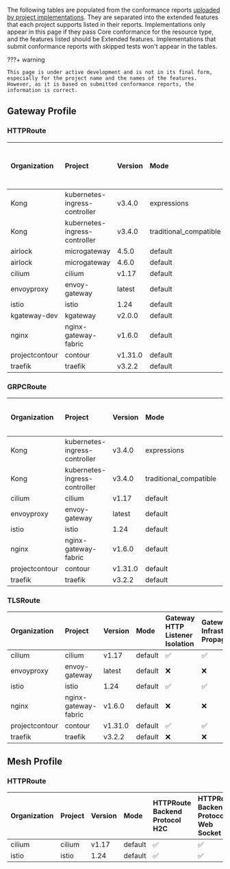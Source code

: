 
The following tables are populated from the conformance reports [uploaded by project implementations](https://github.com/kubernetes-sigs/gateway-api/tree/main/conformance/reports). They are separated into the extended features that each project supports listed in their reports.
Implementations only appear in this page if they pass Core conformance for the resource type, and the features listed should be Extended features. Implementations that submit conformance reports with skipped tests won't appear in the tables.



???+ warning


    This page is under active development and is not in its final form,
    especially for the project name and the names of the features.
    However, as it is based on submitted conformance reports, the information is correct.


## Gateway Profile

### HTTPRoute

| Organization   | Project                       | Version   | Mode                   | HTTPRoute Host Rewrite   | HTTPRoute Method Matching   | HTTPRoute Path Rewrite   | HTTPRoute Query Param Matching   | HTTPRoute Response Header Modification   | Gateway Infrastructure Propagation   | Gateway Port 8080   | HTTPRoute Backend Protocol H2C   | HTTPRoute Backend Protocol Web Socket   | HTTPRoute Backend Timeout   | HTTPRoute Destination Port Matching   | HTTPRoute Parent Ref Port   | HTTPRoute Port Redirect   | HTTPRoute Request Timeout   | HTTPRoute Scheme Redirect   | HTTPRoute Path Redirect   | Gateway HTTP Listener Isolation   | Gateway Static Addresses   | HTTPRoute Backend Request Header Modification   | HTTPRoute Request Mirror   | HTTPRoute Request Multiple Mirrors   |
|:---------------|:------------------------------|:----------|:-----------------------|:-------------------------|:----------------------------|:-------------------------|:---------------------------------|:-----------------------------------------|:-------------------------------------|:--------------------|:---------------------------------|:----------------------------------------|:----------------------------|:--------------------------------------|:----------------------------|:--------------------------|:----------------------------|:----------------------------|:--------------------------|:----------------------------------|:---------------------------|:------------------------------------------------|:---------------------------|:-------------------------------------|
| Kong           | kubernetes-ingress-controller | v3.4.0    | expressions            | :white_check_mark:       | :white_check_mark:          | :white_check_mark:       | :white_check_mark:               | :white_check_mark:                       | :x:                                  | :x:                 | :x:                              | :x:                                     | :x:                         | :x:                                   | :x:                         | :x:                       | :x:                         | :x:                         | :x:                       | :x:                               | :x:                        | :x:                                             | :x:                        | :x:                                  |
| Kong           | kubernetes-ingress-controller | v3.4.0    | traditional_compatible | :white_check_mark:       | :white_check_mark:          | :white_check_mark:       | :white_check_mark:               | :white_check_mark:                       | :x:                                  | :x:                 | :x:                              | :x:                                     | :x:                         | :x:                                   | :x:                         | :x:                       | :x:                         | :x:                         | :x:                       | :x:                               | :x:                        | :x:                                             | :x:                        | :x:                                  |
| airlock        | microgateway                  | 4.5.0     | default                | :white_check_mark:       | :white_check_mark:          | :white_check_mark:       | :white_check_mark:               | :white_check_mark:                       | :white_check_mark:                   | :white_check_mark:  | :white_check_mark:               | :white_check_mark:                      | :white_check_mark:          | :white_check_mark:                    | :white_check_mark:          | :white_check_mark:        | :white_check_mark:          | :white_check_mark:          | :white_check_mark:        | :x:                               | :x:                        | :x:                                             | :x:                        | :x:                                  |
| airlock        | microgateway                  | 4.6.0     | default                | :white_check_mark:       | :white_check_mark:          | :white_check_mark:       | :white_check_mark:               | :white_check_mark:                       | :white_check_mark:                   | :white_check_mark:  | :white_check_mark:               | :white_check_mark:                      | :white_check_mark:          | :white_check_mark:                    | :white_check_mark:          | :white_check_mark:        | :white_check_mark:          | :white_check_mark:          | :white_check_mark:        | :x:                               | :x:                        | :x:                                             | :x:                        | :x:                                  |
| cilium         | cilium                        | v1.17     | default                | :white_check_mark:       | :white_check_mark:          | :white_check_mark:       | :white_check_mark:               | :white_check_mark:                       | :white_check_mark:                   | :white_check_mark:  | :white_check_mark:               | :white_check_mark:                      | :white_check_mark:          | :white_check_mark:                    | :x:                         | :white_check_mark:        | :white_check_mark:          | :white_check_mark:          | :white_check_mark:        | :white_check_mark:                | :white_check_mark:         | :white_check_mark:                              | :white_check_mark:         | :white_check_mark:                   |
| envoyproxy     | envoy-gateway                 | latest    | default                | :white_check_mark:       | :white_check_mark:          | :white_check_mark:       | :white_check_mark:               | :white_check_mark:                       | :x:                                  | :white_check_mark:  | :white_check_mark:               | :white_check_mark:                      | :white_check_mark:          | :white_check_mark:                    | :white_check_mark:          | :white_check_mark:        | :white_check_mark:          | :white_check_mark:          | :white_check_mark:        | :white_check_mark:                | :x:                        | :white_check_mark:                              | :white_check_mark:         | :white_check_mark:                   |
| istio          | istio                         | 1.24      | default                | :white_check_mark:       | :white_check_mark:          | :white_check_mark:       | :white_check_mark:               | :white_check_mark:                       | :white_check_mark:                   | :white_check_mark:  | :white_check_mark:               | :white_check_mark:                      | :white_check_mark:          | :white_check_mark:                    | :white_check_mark:          | :white_check_mark:        | :white_check_mark:          | :white_check_mark:          | :white_check_mark:        | :white_check_mark:                | :white_check_mark:         | :white_check_mark:                              | :white_check_mark:         | :white_check_mark:                   |
| kgateway-dev   | kgateway                      | v2.0.0    | default                | :white_check_mark:       | :white_check_mark:          | :white_check_mark:       | :white_check_mark:               | :white_check_mark:                       | :x:                                  | :x:                 | :white_check_mark:               | :x:                                     | :x:                         | :x:                                   | :x:                         | :white_check_mark:        | :x:                         | :white_check_mark:          | :white_check_mark:        | :x:                               | :x:                        | :x:                                             | :white_check_mark:         | :x:                                  |
| nginx          | nginx-gateway-fabric          | v1.6.0    | default                | :white_check_mark:       | :white_check_mark:          | :white_check_mark:       | :white_check_mark:               | :white_check_mark:                       | :x:                                  | :white_check_mark:  | :x:                              | :x:                                     | :x:                         | :x:                                   | :x:                         | :white_check_mark:        | :x:                         | :white_check_mark:          | :white_check_mark:        | :x:                               | :x:                        | :x:                                             | :x:                        | :x:                                  |
| projectcontour | contour                       | v1.31.0   | default                | :white_check_mark:       | :white_check_mark:          | :white_check_mark:       | :white_check_mark:               | :white_check_mark:                       | :white_check_mark:                   | :white_check_mark:  | :white_check_mark:               | :white_check_mark:                      | :white_check_mark:          | :white_check_mark:                    | :white_check_mark:          | :white_check_mark:        | :white_check_mark:          | :white_check_mark:          | :white_check_mark:        | :white_check_mark:                | :white_check_mark:         | :white_check_mark:                              | :white_check_mark:         | :white_check_mark:                   |
| traefik        | traefik                       | v3.2.2    | default                | :white_check_mark:       | :white_check_mark:          | :white_check_mark:       | :white_check_mark:               | :white_check_mark:                       | :x:                                  | :white_check_mark:  | :white_check_mark:               | :white_check_mark:                      | :x:                         | :white_check_mark:                    | :x:                         | :white_check_mark:        | :x:                         | :white_check_mark:          | :white_check_mark:        | :x:                               | :x:                        | :x:                                             | :x:                        | :x:                                  |

### GRPCRoute

| Organization   | Project                       | Version   | Mode                   | Gateway HTTP Listener Isolation   | Gateway Infrastructure Propagation   | Gateway Port 8080   | Gateway Static Addresses   |
|:---------------|:------------------------------|:----------|:-----------------------|:----------------------------------|:-------------------------------------|:--------------------|:---------------------------|
| Kong           | kubernetes-ingress-controller | v3.4.0    | expressions            | :x:                               | :x:                                  | :x:                 | :x:                        |
| Kong           | kubernetes-ingress-controller | v3.4.0    | traditional_compatible | :x:                               | :x:                                  | :x:                 | :x:                        |
| cilium         | cilium                        | v1.17     | default                | :white_check_mark:                | :white_check_mark:                   | :white_check_mark:  | :white_check_mark:         |
| envoyproxy     | envoy-gateway                 | latest    | default                | :x:                               | :x:                                  | :x:                 | :x:                        |
| istio          | istio                         | 1.24      | default                | :white_check_mark:                | :white_check_mark:                   | :white_check_mark:  | :white_check_mark:         |
| nginx          | nginx-gateway-fabric          | v1.6.0    | default                | :x:                               | :x:                                  | :x:                 | :x:                        |
| projectcontour | contour                       | v1.31.0   | default                | :white_check_mark:                | :white_check_mark:                   | :white_check_mark:  | :white_check_mark:         |
| traefik        | traefik                       | v3.2.2    | default                | :x:                               | :x:                                  | :x:                 | :x:                        |

### TLSRoute

| Organization   | Project              | Version   | Mode    | Gateway HTTP Listener Isolation   | Gateway Infrastructure Propagation   | Gateway Port 8080   | Gateway Static Addresses   |
|:---------------|:---------------------|:----------|:--------|:----------------------------------|:-------------------------------------|:--------------------|:---------------------------|
| cilium         | cilium               | v1.17     | default | :white_check_mark:                | :white_check_mark:                   | :white_check_mark:  | :white_check_mark:         |
| envoyproxy     | envoy-gateway        | latest    | default | :x:                               | :x:                                  | :x:                 | :x:                        |
| istio          | istio                | 1.24      | default | :white_check_mark:                | :white_check_mark:                   | :white_check_mark:  | :white_check_mark:         |
| nginx          | nginx-gateway-fabric | v1.6.0    | default | :x:                               | :x:                                  | :x:                 | :x:                        |
| projectcontour | contour              | v1.31.0   | default | :white_check_mark:                | :white_check_mark:                   | :white_check_mark:  | :white_check_mark:         |
| traefik        | traefik              | v3.2.2    | default | :x:                               | :x:                                  | :x:                 | :x:                        |

## Mesh Profile

### HTTPRoute

| Organization   | Project   | Version   | Mode    | HTTPRoute Backend Protocol H2C   | HTTPRoute Backend Protocol Web Socket   | HTTPRoute Backend Request Header Modification   | HTTPRoute Backend Timeout   | HTTPRoute Destination Port Matching   | HTTPRoute Host Rewrite   | HTTPRoute Method Matching   | HTTPRoute Path Redirect   | HTTPRoute Path Rewrite   | HTTPRoute Port Redirect   | HTTPRoute Query Param Matching   | HTTPRoute Request Mirror   | HTTPRoute Request Multiple Mirrors   | HTTPRoute Request Timeout   | HTTPRoute Response Header Modification   | HTTPRoute Scheme Redirect   | Mesh Cluster IP Matching   | HTTPRoute Parent Ref Port   | Mesh Consumer Route   |
|:---------------|:----------|:----------|:--------|:---------------------------------|:----------------------------------------|:------------------------------------------------|:----------------------------|:--------------------------------------|:-------------------------|:----------------------------|:--------------------------|:-------------------------|:--------------------------|:---------------------------------|:---------------------------|:-------------------------------------|:----------------------------|:-----------------------------------------|:----------------------------|:---------------------------|:----------------------------|:----------------------|
| cilium         | cilium    | v1.17     | default | :white_check_mark:               | :white_check_mark:                      | :white_check_mark:                              | :white_check_mark:          | :white_check_mark:                    | :white_check_mark:       | :white_check_mark:          | :white_check_mark:        | :white_check_mark:       | :white_check_mark:        | :white_check_mark:               | :white_check_mark:         | :white_check_mark:                   | :white_check_mark:          | :white_check_mark:                       | :white_check_mark:          | :white_check_mark:         | :x:                         | :x:                   |
| istio          | istio     | 1.24      | default | :white_check_mark:               | :white_check_mark:                      | :white_check_mark:                              | :white_check_mark:          | :white_check_mark:                    | :white_check_mark:       | :white_check_mark:          | :white_check_mark:        | :white_check_mark:       | :white_check_mark:        | :white_check_mark:               | :white_check_mark:         | :white_check_mark:                   | :white_check_mark:          | :white_check_mark:                       | :white_check_mark:          | :x:                        | :white_check_mark:          | :white_check_mark:    |